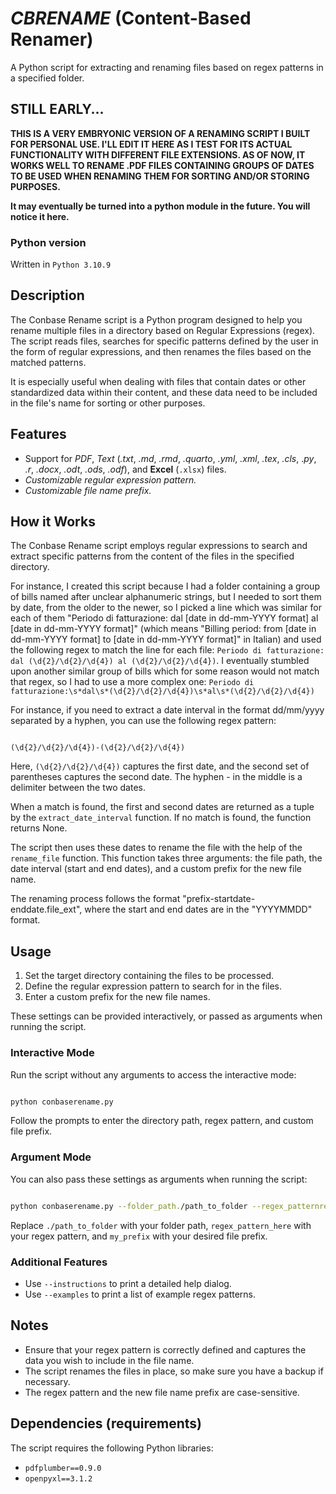 # ***CBRENAME*** (**Content-Based Renamer**)
A Python script for extracting and renaming files based on regex patterns in a specified folder.

## STILL EARLY...

**THIS IS A VERY EMBRYONIC VERSION OF A RENAMING SCRIPT I BUILT FOR PERSONAL USE. I'LL EDIT IT HERE AS I TEST FOR ITS ACTUAL FUNCTIONALITY WITH DIFFERENT FILE EXTENSIONS. AS OF NOW, IT WORKS WELL TO RENAME .PDF FILES CONTAINING GROUPS OF DATES TO BE USED WHEN RENAMING THEM FOR SORTING AND/OR STORING PURPOSES.**

**It may eventually be turned into a python module in the future. You will notice it here.**

### Python version

Written in `Python 3.10.9`

## Description

The Conbase Rename script is a Python program designed to help you rename multiple files in a directory based on Regular Expressions (regex). The script reads files, searches for specific patterns defined by the user in the form of regular expressions, and then renames the files based on the matched patterns.

It is especially useful when dealing with files that contain dates or other standardized data within their content, and these data need to be included in the file's name for sorting or other purposes.

## Features

- Support for *PDF*, *Text* (*.txt*, *.md*, *.rmd*, *.quarto*, *.yml*, *.xml*, *.tex*, *.cls*, .*py*, *.r*, *.docx*, *.odt*, *.ods*, *.odf*), and **Excel** (`.xlsx`) files.
- *Customizable regular expression pattern.*
- *Customizable file name prefix.*

## How it Works

The Conbase Rename script employs regular expressions to search and extract specific patterns from the content of the files in the specified directory.

For instance, I created this script because I had a folder containing a group of bills named after unclear alphanumeric strings, but I needed to sort them by date, from the older to the newer, so I picked a line which was similar for each of them "Periodo di fatturazione: dal [date in dd-mm-YYYY format] al [date in dd-mm-YYYY format]" (which means "Billing period: from [date in dd-mm-YYYY format] to [date in dd-mm-YYYY format]" in Italian) and used the following regex to match the line for each file: `Periodo di fatturazione: dal (\d{2}/\d{2}/\d{4}) al (\d{2}/\d{2}/\d{4})`. I eventually stumbled upon another similar group of bills which for some reason would not match that regex, so I had to use a more complex one: `Periodo di fatturazione:\s*dal\s*(\d{2}/\d{2}/\d{4})\s*al\s*(\d{2}/\d{2}/\d{4})`

For instance, if you need to extract a date interval in the format dd/mm/yyyy separated by a hyphen, you can use the following regex pattern:

```regex

(\d{2}/\d{2}/\d{4})-(\d{2}/\d{2}/\d{4})

```

Here, `(\d{2}/\d{2}/\d{4})` captures the first date, and the second set of parentheses captures the second date. The hyphen - in the middle is a delimiter between the two dates.

When a match is found, the first and second dates are returned as a tuple by the `extract_date_interval` function. If no match is found, the function returns None.

The script then uses these dates to rename the file with the help of the `rename_file` function. This function takes three arguments: the file path, the date interval (start and end dates), and a custom prefix for the new file name.

The renaming process follows the format "prefix-startdate-enddate.file_ext", where the start and end dates are in the "YYYYMMDD" format.

## Usage

1. Set the target directory containing the files to be processed.
2. Define the regular expression pattern to search for in the files.
3. Enter a custom prefix for the new file names.

These settings can be provided interactively, or passed as arguments when running the script.

### Interactive Mode

Run the script without any arguments to access the interactive mode:

```bash

python conbaserename.py

```

Follow the prompts to enter the directory path, regex pattern, and custom file prefix.

### Argument Mode

You can also pass these settings as arguments when running the script:

```bash

python conbaserename.py --folder_path./path_to_folder --regex_patternregex_pattern_here --custom_prefixmy_prefix

```

Replace `./path_to_folder` with your folder path, `regex_pattern_here` with your regex pattern, and `my_prefix` with your desired file prefix.

### Additional Features

- Use `--instructions` to print a detailed help dialog.
- Use `--examples` to print a list of example regex patterns.

## Notes

- Ensure that your regex pattern is correctly defined and captures the data you wish to include in the file name.
- The script renames the files in place, so make sure you have a backup if necessary.
- The regex pattern and the new file name prefix are case-sensitive.

## Dependencies (requirements)

The script requires the following Python libraries:

- `pdfplumber==0.9.0`
- `openpyxl==3.1.2`
